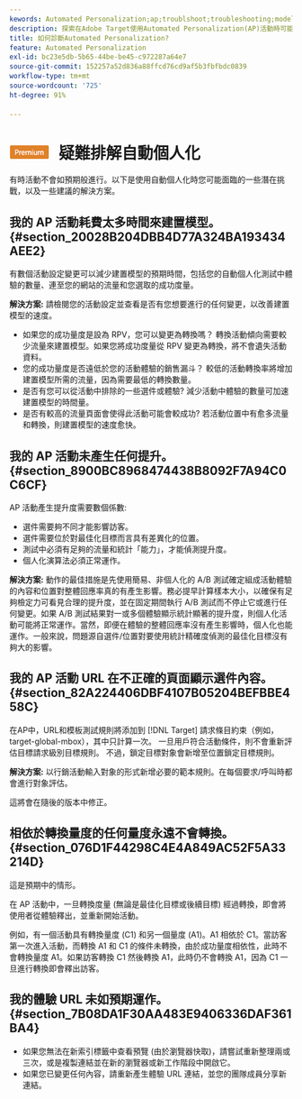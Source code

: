 ```yaml
---
kewords: Automated Personalization;ap;troublshoot;troubleshooting;model;lift
description: 探索在Adobe Target使用Automated Personalization(AP)活動時可能面臨的潛在挑戰以及建議的解決方案。
title: 如何診斷Automated Personalization?
feature: Automated Personalization
exl-id: bc23e5db-5b65-44be-be45-c972287a64e7
source-git-commit: 152257a52d836a88ffcd76cd9af5b3fbfbdc0839
workflow-type: tm+mt
source-wordcount: '725'
ht-degree: 91%

---
```


# ![PREMIUM](/help/main/assets/premium.png) 疑難排解自動個人化

有時活動不會如預期般進行。以下是使用自動個人化時您可能面臨的一些潛在挑戰，以及一些建議的解決方案。

## 我的 AP 活動耗費太多時間來建置模型。 {#section_20028B204DBB4D77A324BA193434AEE2}

有數個活動設定變更可以減少建置模型的預期時間，包括您的自動個人化測試中體驗的數量、連至您的網站的流量和您選取的成功度量。

**解決方案:** 請檢閱您的活動設定並查看是否有您想要進行的任何變更，以改善建置模型的速度。

* 如果您的成功量度是設為 RPV，您可以變更為轉換嗎？ 轉換活動傾向需要較少流量來建置模型。如果您將成功度量從 RPV 變更為轉換，將不會遺失活動資料。
* 您的成功量度是否遠低於您的活動體驗的銷售漏斗？ 較低的活動轉換率將增加建置模型所需的流量，因為需要最低的轉換數量。
* 是否有您可以從活動中排除的一些選件或體驗? 減少活動中體驗的數量可加速建置模型的時間量。
* 是否有較高的流量頁面會使得此活動可能會較成功? 若活動位置中有愈多流量和轉換，則建置模型的速度愈快。

## 我的 AP 活動未產生任何提升。 {#section_8900BC8968474438B8092F7A94C0C6CF}

AP 活動產生提升度需要數個係數:

* 選件需要夠不同才能影響訪客。
* 選件需要位於對最佳化目標而言具有差異化的位置。
* 測試中必須有足夠的流量和統計「能力」，才能偵測提升度。
* 個人化演算法必須正常運作。

**解決方案:** 動作的最佳措施是先使用簡易、非個人化的 A/B 測試確定組成活動體驗的內容和位置對整體回應率真的有產生影響。務必提早計算樣本大小，以確保有足夠檢定力可看見合理的提升度，並在固定期間執行 A/B 測試而不停止它或進行任何變更。如果 A/B 測試結果對一或多個體驗顯示統計顯著的提升度，則個人化活動可能將正常運作。當然，即便在體驗的整體回應率沒有產生影響時，個人化也能運作。一般來說，問題源自選件/位置對要使用統計精確度偵測的最佳化目標沒有夠大的影響。

## 我的 AP 活動 URL 在不正確的頁面顯示選件內容。 {#section_82A224406DBF4107B05204BEFBBE458C}

在AP中，URL和模板測試規則將添加到 [!DNL Target] 請求條目約束（例如，target-global-mbox），其中只計算一次。 一旦用戶符合活動條件，則不會重新評估目標請求級別目標規則。 不過，鎖定目標對象會新增至位置鎖定目標規則。

**解決方案:** 以行銷活動輸入對象的形式新增必要的範本規則。在每個要求/呼叫時都會進行對象評估。

這將會在隨後的版本中修正。

## 相依於轉換量度的任何量度永遠不會轉換。 {#section_076D1F44298C4E4A849AC52F5A33214D}

這是預期中的情形。

在 AP 活動中，一旦轉換度量 (無論是最佳化目標或後續目標) 經過轉換，即會將使用者從體驗釋出，並重新開始活動。

例如，有一個活動具有轉換量度 (C1) 和另一個量度 (A1)。A1 相依於 C1。當訪客第一次進入活動，而轉換 A1 和 C1 的條件未轉換，由於成功量度相依性，此時不會轉換量度 A1。如果訪客轉換 C1 然後轉換 A1，此時仍不會轉換 A1，因為 C1 一旦進行轉換即會釋出訪客。

## 我的體驗 URL 未如預期運作。 {#section_7B08DA1F30AA483E9406336DAF361BA4}

* 如果您無法在新索引標籤中查看預覽 (由於瀏覽器快取)，請嘗試重新整理兩或三次，或是複製連結並在新的瀏覽器或新工作階段中開啟它。
* 如果您已變更任何內容，請重新產生體驗 URL 連結，並您的團隊成員分享新連結。
